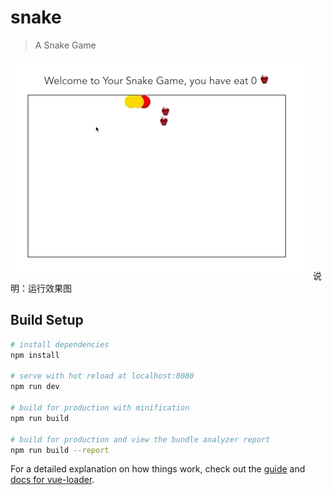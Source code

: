 # snake

> A Snake Game

![image](https://github.com/fei419881361/SnakeGame/blob/main/src/assets/效果.GIF)
说明：运行效果图

## Build Setup

``` bash
# install dependencies
npm install

# serve with hot reload at localhost:8080
npm run dev

# build for production with minification
npm run build

# build for production and view the bundle analyzer report
npm run build --report
```

For a detailed explanation on how things work, check out the [guide](http://vuejs-templates.github.io/webpack/) and [docs for vue-loader](http://vuejs.github.io/vue-loader).
